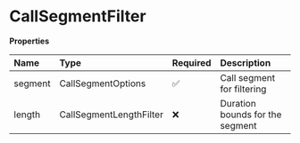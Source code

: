 # CallSegmentFilter

**Properties**

| Name    | Type                    | Required | Description                     |
| :------ | :---------------------- | :------- | :------------------------------ |
| segment | CallSegmentOptions      | ✅       | Call segment for filtering      |
| length  | CallSegmentLengthFilter | ❌       | Duration bounds for the segment |

<!-- This file was generated by liblab | https://liblab.com/ -->
